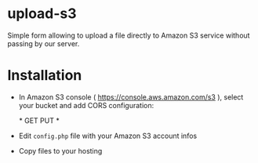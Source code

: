 upload-s3
=========

Simple form allowing to upload a file directly to Amazon S3 service without passing by our server.

# Installation

- In Amazon S3 console ( https://console.aws.amazon.com/s3 ), select your bucket and add CORS configuration:

	<?xml version="1.0" encoding="UTF-8"?>
	<CORSConfiguration xmlns="http://s3.amazonaws.com/doc/2006-03-01/">
	    <CORSRule>
	        <AllowedOrigin>*</AllowedOrigin>
	        <AllowedMethod>GET</AllowedMethod>
	        <AllowedMethod>PUT</AllowedMethod>
	        <AllowedHeader>*</AllowedHeader>
	    </CORSRule>
	</CORSConfiguration>

- Edit `config.php` file with your Amazon S3 account infos
- Copy files to your hosting
